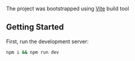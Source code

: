 The project was bootstrapped using [Vite](https://vitejs.dev/) build tool
## Getting Started

First, run the development server:

```bash
npm i && npm run dev
